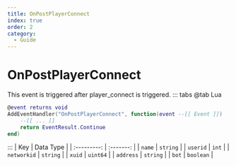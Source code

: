 ```yaml
---
title: OnPostPlayerConnect
index: true
order: 2
category:
  - Guide
---
```


# OnPostPlayerConnect
This event is triggered after player_connect is triggered.
::: tabs
@tab Lua
```lua
@event returns void
AddEventHandler("OnPostPlayerConnect", function(event --[[ Event ]])
    --[[ ... ]]
    return EventResult.Continue
end)
```

:::
|     Key     | Data Type |
| :---------: | :-------: |
|    `name`   |  `string` |
|   `userid`  |   `int`   |
| `networkid` |  `string` |
|    `xuid`   |  `uint64` |
|  `address`  |  `string` |
|    `bot`    | `boolean` |
